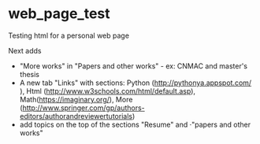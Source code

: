 # web_page_test
Testing html for a personal web page


Next adds

* "More works" in "Papers and other works"  - ex: CNMAC and master's thesis
* A new tab "Links" with sections: Python (http://pythonya.appspot.com/ ), Html (http://www.w3schools.com/html/default.asp), Math(https://imaginary.org/), More (http://www.springer.com/gp/authors-editors/authorandreviewertutorials)
* add  topics on the top of the sections "Resume" and ·"papers and other works"  
